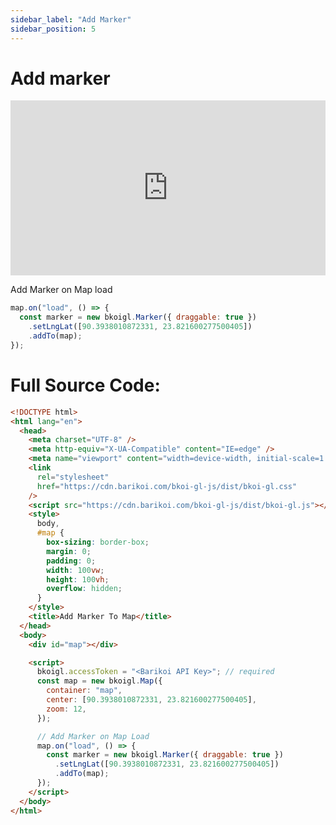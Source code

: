 ```yaml
---
sidebar_label: "Add Marker"
sidebar_position: 5
---
```


<head>
  <title>Barikoi Documentation</title>
</head>

# Add marker

<iframe src="https://barikoi.com:8080/add-marker" width="100%" height="280px" frameborder="0" style={{border:"1px solid black"}} allowfullscreen></iframe>

Add Marker on Map load

```js
map.on("load", () => {
  const marker = new bkoigl.Marker({ draggable: true })
    .setLngLat([90.3938010872331, 23.821600277500405])
    .addTo(map);
});
```

# Full Source Code:

```html
<!DOCTYPE html>
<html lang="en">
  <head>
    <meta charset="UTF-8" />
    <meta http-equiv="X-UA-Compatible" content="IE=edge" />
    <meta name="viewport" content="width=device-width, initial-scale=1.0" />
    <link
      rel="stylesheet"
      href="https://cdn.barikoi.com/bkoi-gl-js/dist/bkoi-gl.css"
    />
    <script src="https://cdn.barikoi.com/bkoi-gl-js/dist/bkoi-gl.js"></script>
    <style>
      body,
      #map {
        box-sizing: border-box;
        margin: 0;
        padding: 0;
        width: 100vw;
        height: 100vh;
        overflow: hidden;
      }
    </style>
    <title>Add Marker To Map</title>
  </head>
  <body>
    <div id="map"></div>

    <script>
      bkoigl.accessToken = "<Barikoi API Key>"; // required
      const map = new bkoigl.Map({
        container: "map",
        center: [90.3938010872331, 23.821600277500405],
        zoom: 12,
      });

      // Add Marker on Map Load
      map.on("load", () => {
        const marker = new bkoigl.Marker({ draggable: true })
          .setLngLat([90.3938010872331, 23.821600277500405])
          .addTo(map);
      });
    </script>
  </body>
</html>
```
